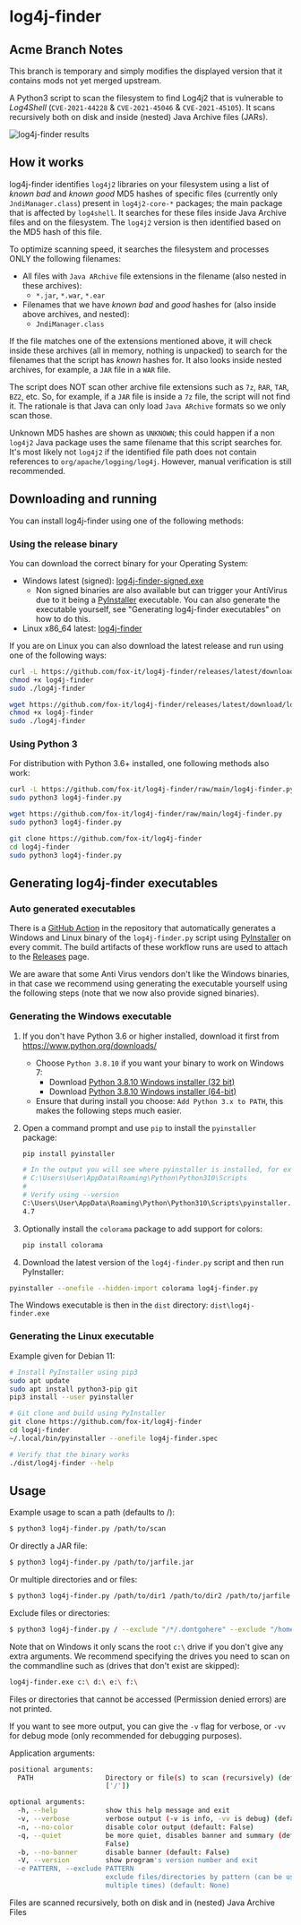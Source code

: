 # log4j-finder
## Acme Branch Notes
This branch is temporary and simply modifies the displayed version that it contains mods not yet merged upstream.


A Python3 script to scan the filesystem to find Log4j2 that is vulnerable to _Log4Shell_ (`CVE-2021-44228` & `CVE-2021-45046` & `CVE-2021-45105`). 
It scans recursively both on disk and inside (nested) Java Archive files (JARs).

![log4j-finder results](screenshot.png?raw=true "Output of log4j-finder")

## How it works

log4j-finder identifies `log4j2` libraries on your filesystem using a list of *known bad* and *known good* MD5 hashes of specific files (currently only `JndiManager.class`) present in `log4j2-core-*` packages; the main package that is affected by `log4shell`. It searches for these files inside Java Archive files and on the filesystem. The `log4j2` version is then identified based on the MD5 hash of this file.

To optimize scanning speed, it searches the filesystem and processes ONLY the following filenames:

 * All files with `Java ARchive` file extensions in the filename (also nested in these archives):
    *  `*.jar`, `*.war`, `*.ear`
 * Filenames that we have *known bad* and *good* hashes for (also inside above archives, and nested):
    *  `JndiManager.class`

If the file matches one of the extensions mentioned above, it will check inside these archives (all in memory, nothing is unpacked) to search for the filenames that the script has *known* hashes for. It also looks inside nested archives, for example, a `JAR` file in a `WAR` file.

The script does NOT scan other archive file extensions such as `7z`, `RAR`, `TAR`, `BZ2`, etc. So, for example, if a `JAR` file is inside a `7z` file, the script will not find it. The rationale is that Java can only load `Java ARchive` formats so we only scan those.

Unknown MD5 hashes are shown as `UNKNOWN`; this could happen if a non `log4j2` Java package uses the same filename that this script searches for.
It's most likely not `log4j2` if the identified file path does not contain references to `org/apache/logging/log4j`. However, manual verification is still recommended.

## Downloading and running

You can install log4j-finder using one of the following methods:

### Using the release binary

You can download the correct binary for your Operating System:

 * Windows latest (signed): [log4j-finder-signed.exe](https://github.com/fox-it/log4j-finder/releases/latest/download/log4j-finder-signed.exe)
   * Non signed binaries are also available but can trigger your AntiVirus due to it being a [PyInstaller](https://pyinstaller.readthedocs.io/en/stable/) executable. You can also generate the executable yourself, see "Generating log4j-finder executables" on how to do this.
 * Linux x86_64 latest: [log4j-finder](https://github.com/fox-it/log4j-finder/releases/latest/download/log4j-finder)

If you are on Linux you can also download the latest release and run using one of the following ways:

```bash
curl -L https://github.com/fox-it/log4j-finder/releases/latest/download/log4j-finder -o log4j-finder
chmod +x log4j-finder
sudo ./log4j-finder
```

```bash
wget https://github.com/fox-it/log4j-finder/releases/latest/download/log4j-finder -O log4j-finder
chmod +x log4j-finder
sudo ./log4j-finder
```

### Using Python 3

For distribution with Python 3.6+ installed, one following methods also work:

```bash
curl -L https://github.com/fox-it/log4j-finder/raw/main/log4j-finder.py -o log4j-finder.py
sudo python3 log4j-finder.py
```

```bash
wget https://github.com/fox-it/log4j-finder/raw/main/log4j-finder.py
sudo python3 log4j-finder.py
```

```bash
git clone https://github.com/fox-it/log4j-finder
cd log4j-finder
sudo python3 log4j-finder.py
```

## Generating log4j-finder executables

### Auto generated executables

There is a [GitHub Action](https://github.com/fox-it/log4j-finder/blob/main/.github/workflows/pyinstaller.yaml) in the repository that automatically generates a Windows and Linux binary of the `log4j-finder.py` script using  [PyInstaller](https://pyinstaller.readthedocs.io/en/stable/) on every commit. The build artifacts of these workflow runs are used to attach to the [Releases](https://github.com/fox-it/log4j-finder/releases/) page.

We are aware that some Anti Virus vendors don't like the Windows binaries, in that case we recommend using generating the executable yourself using the following steps (note that we now also provide signed binaries).

### Generating the Windows executable

1. If you don't have Python 3.6 or higher installed, download it first from https://www.python.org/downloads/

   * Choose `Python 3.8.10` if you want your binary to work on Windows 7:
     * Download [Python 3.8.10 Windows installer (32 bit)](https://www.python.org/ftp/python/3.8.10/python-3.8.10.exe)
     * Download [Python 3.8.10 Windows installer (64-bit)](https://www.python.org/ftp/python/3.8.10/python-3.8.10-amd64.exe)
   * Ensure that during install you choose: `Add Python 3.x to PATH`, this makes the following steps much easier.

2. Open a command prompt and use `pip` to install the `pyinstaller` package:

   ```bash
   pip install pyinstaller
   
   # In the output you will see where pyinstaller is installed, for example:
   # C:\Users\User\AppData\Roaming\Python\Python310\Scripts
   #
   # Verify using --version
   C:\Users\User\AppData\Roaming\Python\Python310\Scripts\pyinstaller.exe --version
   4.7
   ```
3. Optionally install the `colorama` package to add support for colors:

   ```bash
   pip install colorama
   ```

3.  Download the latest version of the `log4j-finder.py` script and then run PyInstaller:

   ```bash
   pyinstaller --onefile --hidden-import colorama log4j-finder.py
   ```

The Windows executable is then in the `dist` directory: `dist\log4j-finder.exe`

### Generating the Linux executable

Example given for Debian 11:

```bash
# Install PyInstaller using pip3
sudo apt update
sudo apt install python3-pip git
pip3 install --user pyinstaller

# Git clone and build using PyInstaller
git clone https://github.com/fox-it/log4j-finder
cd log4j-finder
~/.local/bin/pyinstaller --onefile log4j-finder.spec

# Verify that the binary works
./dist/log4j-finder --help
```

## Usage

Example usage to scan a path (defaults to /):
```bash
$ python3 log4j-finder.py /path/to/scan
```

Or directly a JAR file:
```bash
$ python3 log4j-finder.py /path/to/jarfile.jar
```

Or multiple directories and or files:
```bash
$ python3 log4j-finder.py /path/to/dir1 /path/to/dir2 /path/to/jarfile.jar
```

Exclude files or directories:
```bash
$ python3 log4j-finder.py / --exclude "/*/.dontgohere" --exclude "/home/user/*.war"
```

Note that on Windows it only scans the root `c:\` drive if you don't give any extra arguments.
We recommend specifying the drives you need to scan on the commandline such as (drives that don't exist are skipped):

```bash
log4j-finder.exe c:\ d:\ e:\ f:\
```

Files or directories that cannot be accessed (Permission denied errors) are not printed.

If you want to see more output, you can give the `-v` flag for verbose, or `-vv` for debug mode (only recommended for debugging purposes).

Application arguments:
```bash
positional arguments:
  PATH                  Directory or file(s) to scan (recursively) (default:
                        ['/'])

optional arguments:
  -h, --help            show this help message and exit
  -v, --verbose         verbose output (-v is info, -vv is debug) (default: 0)
  -n, --no-color        disable color output (default: False)
  -q, --quiet           be more quiet, disables banner and summary (default:
                        False)
  -b, --no-banner       disable banner (default: False)
  -V, --version         show program's version number and exit
  -e PATTERN, --exclude PATTERN
                        exclude files/directories by pattern (can be used
                        multiple times) (default: None)
```
Files are scanned recursively, both on disk and in (nested) Java Archive Files
